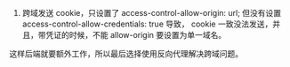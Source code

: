 1.  跨域发送 cookie，只设置了 access-control-allow-origin: url; 但没有设置 access-control-allow-credentials: true 导致， cookie 一致没法发送，并且，带凭证的时候，不能 allow-origin 要设置为单一域名。

这样后端就要额外工作，所以最后选择使用反向代理解决跨域问题。
